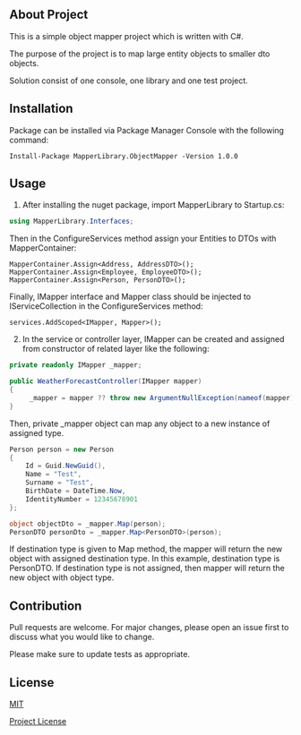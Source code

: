 

## About Project

This is a simple object mapper project which is written with C#.

The purpose of the project is to map large entity objects to smaller dto objects.

Solution consist of one console, one library and one test project. 

## Installation

Package can be installed via Package Manager Console with the following command:

`Install-Package MapperLibrary.ObjectMapper -Version 1.0.0`

## Usage

1. After installing the nuget package, import MapperLibrary to Startup.cs: 

```csharp
using MapperLibrary.Interfaces;
``` 

Then in the ConfigureServices method assign your Entities to DTOs with MapperContainer:

```code
MapperContainer.Assign<Address, AddressDTO>();
MapperContainer.Assign<Employee, EmployeeDTO>();
MapperContainer.Assign<Person, PersonDTO>();
``` 

Finally, IMapper interface and Mapper class should be injected to IServiceCollection in the ConfigureServices method:

```code
services.AddScoped<IMapper, Mapper>();
```

2. In the service or controller layer, IMapper can be created and assigned from constructor of related layer like the following:

```csharp
private readonly IMapper _mapper;

public WeatherForecastController(IMapper mapper)
{
     _mapper = mapper ?? throw new ArgumentNullException(nameof(mapper));
}
```

Then, private _mapper object can map any object to a new instance of assigned type.

```csharp
Person person = new Person
{
    Id = Guid.NewGuid(),
    Name = "Test",
    Surname = "Test",
    BirthDate = DateTime.Now,
    IdentityNumber = 12345678901
};

object objectDto = _mapper.Map(person);
PersonDTO personDto = _mapper.Map<PersonDTO>(person);
```

If destination type is given to Map method, the mapper will return the new object with assigned destination type. In this example, destination type is PersonDTO. If destination type is not assigned, then mapper will return the new object with object type. 

## Contribution

Pull requests are welcome. For major changes, please open an issue first to discuss what you would like to change.

Please make sure to update tests as appropriate.

## License

[MIT](https://choosealicense.com/licenses/mit/)

[Project License](https://github.com/yenicead/ObjectMapper/blob/main/LICENSE)